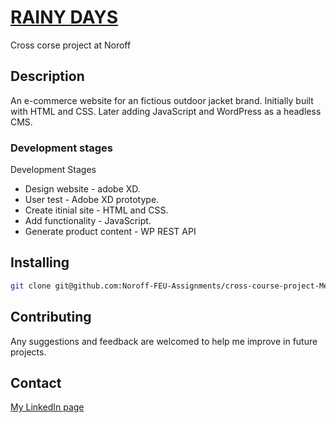 # [RAINY DAYS](https://gifted-hoover-253ce2.netlify.app)
Cross corse project at Noroff

## Description
An e-commerce website for an fictious outdoor jacket brand. 
Initially built with HTML and CSS. Later adding JavaScript and WordPress as a headless CMS.

### Development stages

Development Stages

- Design website - adobe XD.
- User test - Adobe XD prototype.
- Create itinial site - HTML and CSS.
- Add functionality - JavaScript.
- Generate product content - WP REST API

## Installing

```bash
git clone git@github.com:Noroff-FEU-Assignments/cross-course-project-MegumiKim.git
```

## Contributing
 Any suggestions and feedback are welcomed to help me improve in future projects.

## Contact
[My LinkedIn page](www.linkedin.com/in/kimuramegumi/)

